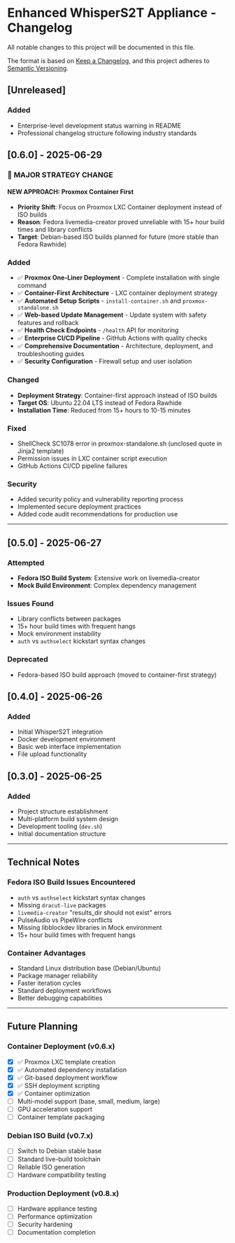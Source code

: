 # Enhanced WhisperS2T Appliance - Changelog

All notable changes to this project will be documented in this file.

The format is based on [Keep a Changelog](https://keepachangelog.com/en/1.0.0/),
and this project adheres to [Semantic Versioning](https://semver.org/spec/v2.0.0.html).

## [Unreleased]

### Added
- Enterprise-level development status warning in README
- Professional changelog structure following industry standards

## [0.6.0] - 2025-06-29

### 🔄 **MAJOR STRATEGY CHANGE**

#### **NEW APPROACH: Proxmox Container First**
- **Priority Shift**: Focus on Proxmox LXC Container deployment instead of ISO builds
- **Reason**: Fedora livemedia-creator proved unreliable with 15+ hour build times and library conflicts
- **Target**: Debian-based ISO builds planned for future (more stable than Fedora Rawhide)

### Added
- ✅ **Proxmox One-Liner Deployment** - Complete installation with single command
- ✅ **Container-First Architecture** - LXC container deployment strategy
- ✅ **Automated Setup Scripts** - `install-container.sh` and `proxmox-standalone.sh`
- ✅ **Web-based Update Management** - Update system with safety features and rollback
- ✅ **Health Check Endpoints** - `/health` API for monitoring
- ✅ **Enterprise CI/CD Pipeline** - GitHub Actions with quality checks
- ✅ **Comprehensive Documentation** - Architecture, deployment, and troubleshooting guides
- ✅ **Security Configuration** - Firewall setup and user isolation

### Changed
- **Deployment Strategy**: Container-first approach instead of ISO builds
- **Target OS**: Ubuntu 22.04 LTS instead of Fedora Rawhide
- **Installation Time**: Reduced from 15+ hours to 10-15 minutes

### Fixed
- ShellCheck SC1078 error in proxmox-standalone.sh (unclosed quote in Jinja2 template)
- Permission issues in LXC container script execution
- GitHub Actions CI/CD pipeline failures

### Security
- Added security policy and vulnerability reporting process
- Implemented secure deployment practices
- Added code audit recommendations for production use

---

## [0.5.0] - 2025-06-27

### Attempted
- **Fedora ISO Build System**: Extensive work on livemedia-creator
- **Mock Build Environment**: Complex dependency management

### Issues Found
- Library conflicts between packages
- 15+ hour build times with frequent hangs
- Mock environment instability
- `auth` vs `authselect` kickstart syntax changes

### Deprecated
- Fedora-based ISO build approach (moved to container-first strategy)

## [0.4.0] - 2025-06-26

### Added
- Initial WhisperS2T integration
- Docker development environment
- Basic web interface implementation
- File upload functionality

## [0.3.0] - 2025-06-25

### Added
- Project structure establishment
- Multi-platform build system design
- Development tooling (`dev.sh`)
- Initial documentation structure

---

## Technical Notes

### **Fedora ISO Build Issues Encountered**
- `auth` vs `authselect` kickstart syntax changes
- Missing `dracut-live` packages
- `livmedia-creator` "results_dir should not exist" errors  
- PulseAudio vs PipeWire conflicts
- Missing libblockdev libraries in Mock environment
- 15+ hour build times with frequent hangs

### **Container Advantages**
- Standard Linux distribution base (Debian/Ubuntu)
- Package manager reliability
- Faster iteration cycles
- Standard deployment workflows
- Better debugging capabilities

---

## Future Planning

### **Container Deployment (v0.6.x)**
- [x] ✅ Proxmox LXC template creation
- [x] ✅ Automated dependency installation  
- [x] ✅ Git-based deployment workflow
- [x] ✅ SSH deployment scripting
- [x] ✅ Container optimization
- [ ] Multi-model support (base, small, medium, large)
- [ ] GPU acceleration support
- [ ] Container template packaging

### **Debian ISO Build (v0.7.x)**  
- [ ] Switch to Debian stable base
- [ ] Standard live-build toolchain
- [ ] Reliable ISO generation
- [ ] Hardware compatibility testing

### **Production Deployment (v0.8.x)**
- [ ] Hardware appliance testing
- [ ] Performance optimization
- [ ] Security hardening
- [ ] Documentation completion
